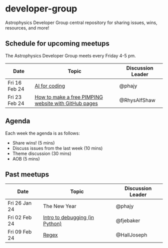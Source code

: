 # developer-group

Astrophysics Developer Group central repository for sharing issues, wins, resources, and more!

## Schedule for upcoming meetups

The Astrophysics Developer Group meets every Friday 4-5 pm.

| Date          | Topic                                                                                                                    | Discussion Leader |
| ------------- | ------------------------------------------------------------------------------------------------------------------------ | ----------------- |
| Fri 16 Feb 24 | [AI for coding](https://github.com/astro-group-bristol/developer-group/issues/16)                                        | @phajy            |
| Fri 23 Feb 24 | [How to make a free PIMPING website with GitHub pages](https://github.com/astro-group-bristol/developer-group/issues/12) | @RhysAlfShaw      |

## Agenda

Each week the agenda is as follows:

- Share wins! (5 mins)
- Discuss issues from the last week (10 mins)
- Theme discussion (30 mins)
- AOB (5 mins)

## Past meetups

| Date          | Topic                                                                                              | Discussion Leader |
| ------------- | -------------------------------------------------------------------------------------------------- | ----------------- |
| Fri 26 Jan 24 | The New Year                                                                                       | @phajy            |
| Fri 02 Feb 24 | [Intro to debugging (in Python)](https://github.com/astro-group-bristol/developer-group/issues/13) | @fjebaker         |
| Fri 09 Feb 24 | [Regex](https://github.com/astro-group-bristol/developer-group/issues/14)                          | @HallJoseph       |

